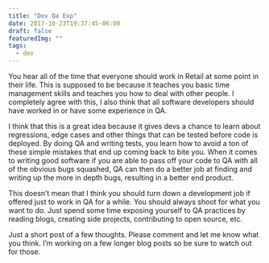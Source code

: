 ```yaml
---
title: "Dev Qa Exp"
date: 2017-10-23T19:37:45-06:00
draft: false
featuredImg: ""
tags: 
  - dev
---
```


You hear all of the time that everyone should work in Retail at some point in their life. This is supposed to be because it teaches you basic time management skills and teaches you how to deal with other people. I completely agree with this, I also think that all software developers should have worked in or have some experience in QA.

I think that this is a great idea because it gives devs a chance to learn about regressions, edge cases and other things that can be tested before code is deployed. By doing QA and writing tests, you learn how to avoid a ton of these simple mistakes that end up coming back to bite you. When it comes to writing good software if you are able to pass off your code to QA with all of the obvious bugs squashed, QA can then do a better job at finding and writing up the more in depth bugs, resulting in a better end product. 

This doesn’t mean that I think you should turn down a development job if offered just to work in QA for a while. You should always shoot for what you want to do. Just spend some time exposing yourself to QA practices by reading blogs, creating side projects, contributing to open source, etc.

Just a short post of a few thoughts. Please comment and let me know what you think. I’m working on a few longer blog posts so be sure to watch out for those.
